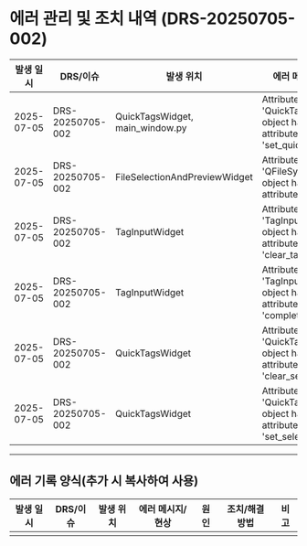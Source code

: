 # 에러 관리 및 조치 내역 (DRS-20250705-002)

| 발생 일시 | DRS/이슈 | 발생 위치 | 에러 메시지/현상 | 원인 | 조치/해결 방법 | 비고 |
|-----------|----------|-----------|------------------|------|----------------|------|
| 2025-07-05 | DRS-20250705-002 | QuickTagsWidget, main_window.py | AttributeError: 'QuickTagsWidget' object has no attribute 'set_quick_tags' | set_quick_tags 메서드 미구현 | set_quick_tags 메서드 추가 및 버튼 재생성 로직 구현 |  |
| 2025-07-05 | DRS-20250705-002 | FileSelectionAndPreviewWidget | AttributeError: 'QFileSystemModel' object has no attribute 'Dirs' | QFileSystemModel.Dirs → QDir.AllDirs 등으로 변경 필요 | QDir 상수 사용으로 코드 수정 |  |
| 2025-07-05 | DRS-20250705-002 | TagInputWidget | AttributeError: 'TagInputWidget' object has no attribute 'clear_tags' | clear_tags 메서드 미구현 | clear_tags 메서드 추가 |  |
| 2025-07-05 | DRS-20250705-002 | TagInputWidget | AttributeError: 'TagInputWidget' object has no attribute 'completer' | completer 속성 미초기화 | __init__에서 self.completer 및 관련 모델 초기화 예정 |  |
| 2025-07-05 | DRS-20250705-002 | QuickTagsWidget | AttributeError: 'QuickTagsWidget' object has no attribute 'clear_selection' | clear_selection 메서드 미구현 | clear_selection 메서드 추가 |  |
| 2025-07-05 | DRS-20250705-002 | QuickTagsWidget | AttributeError: 'QuickTagsWidget' object has no attribute 'set_selected_tags' | set_selected_tags 메서드 미구현 | set_selected_tags 메서드 추가 예정 |  |

---

## 에러 기록 양식(추가 시 복사하여 사용)

| 발생 일시 | DRS/이슈 | 발생 위치 | 에러 메시지/현상 | 원인 | 조치/해결 방법 | 비고 |
|-----------|----------|-----------|------------------|------|----------------|------|
|           |          |           |                  |      |                |      | 